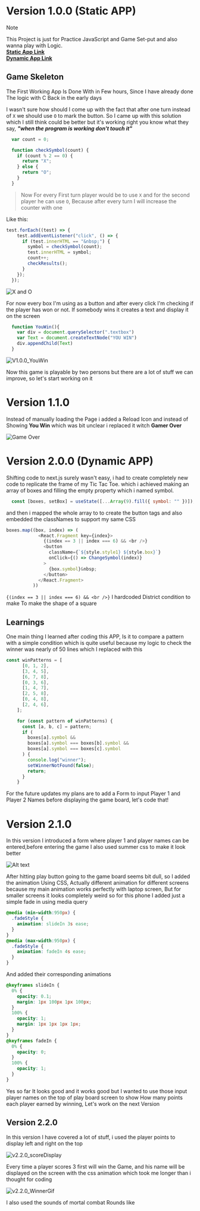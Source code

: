# Version 1.0.0 (Static APP)

>[!Note]
>This Project is just for Practice JavaScript and Game Set-put and also wanna play with Logic.<br>
>**[Static App Link](https://beautiful-lollipop-2f84ff.netlify.app/)**<br>
>**[Dynamic App Link](https://tic-tac-toe-one-lemon.vercel.app)**


## Game Skeleton 
The First Working App Is Done With in Few hours, Since I have already done The logic with C Back in the early days

I wasn't sure how should I come up with the fact that after one turn instead of `X` we should use `O` to mark the button. So I came up with this solution which I still think could be better but it's working right you know what they say, ***"when the program is working don't touch it"***

```js
  var count = 0;

  function checkSymbol(count) {
    if (count % 2 == 0) {
      return "X";
    } else {
      return "O";
    }
  }
```

>Now For every First turn player would be to use `X` and for the second player he can use `O`, Because after every turn I will increase the counter with one<br>

Like this:
```js
test.forEach((test) => {
    test.addEventListener("click", () => {
      if (test.innerHTML == "&nbsp;") {
        symbol = checkSymbol(count);
        test.innerHTML = symbol;
        count++;
        checkResults();
      }
    });
  });
```
![X and O](/static_App/images/V1.0.0_XandO.png)

For now every box I'm using as a button and after every click I'm checking if the player has won or not. 
If somebody wins it creates a text and display it on the screen
```js
  function YouWin(){
    var div = document.querySelector(".textbox")
    var Text = document.createTextNode("YOU WIN")
    div.appendChild(Text)
  }
```

![V1.0.0_YouWin](/static_App/images/V1.0.0_YouWin.png)

Now this game is playable by two persons but there are a lot of stuff we can improve, so let's start working on it


# Version 1.1.0

Instead of manually loading the Page i added a Reload Icon and instead of Showing **You Win** which was bit unclear i replaced it witch **Gamer Over**

![Game Over](/static_App/images/V1.1.0_GameOver.png)


# Version 2.0.0 (Dynamic APP)

Shifting code to next.js surely wasn't easy, i had to create completely new code to replicate the frame of my Tic Tac Toe.
which i achieved making an array of boxes and filling the empty property which i named symbol.

```js
  const [boxes, setBox] = useState([...Array(9).fill({ symbol: "" })]);
```

and then i mapped the whole array to to create the button tags and also embedded the classNames to support my same CSS

```js
boxes.map((box, index) => (
            <React.Fragment key={index}>
              {(index == 3 || index === 6) && <br />}
              <button
                className={`${style.style1} ${style.box}`}
                onClick={() => ChangeSymbol(index)}
              >
                {box.symbol}&nbsp;
              </button>
            </React.Fragment>
          ))
```

`{(index == 3 || index === 6) && <br />}` I hardcoded District condition to make To make the shape of a square<br>


## Learnings
One main thing I learned after coding this APP, Is it to compare a pattern with a simple condition which is quite useful because my logic to check the winner was nearly of 50 lines which I replaced with this 

```js
const winPatterns = [
      [0, 1, 2],
      [3, 4, 5],
      [6, 7, 8],
      [0, 3, 6],
      [1, 4, 7],
      [2, 5, 8],
      [0, 4, 8],
      [2, 4, 6],
    ];

    for (const pattern of winPatterns) {
      const [a, b, c] = pattern;
      if (
        boxes[a].symbol &&
        boxes[a].symbol === boxes[b].symbol &&
        boxes[a].symbol === boxes[c].symbol
      ) {
        console.log("winner");
        setWinnerNotFound(false);
        return;
      }
    }
```

For the future updates my plans are to add a Form to input Player 1 and Player 2 Names before displaying the game board, let's code that!

# Version 2.1.0

In this version I introduced a form where player 1 and player names can be entered,before entering the game I also used summer css to make it look better 

![Alt text](/dynamicapp/public//images/v.2.1.0_form.png)

After hitting play button going to the game board seems bit dull, so I added the animation Using CSS, Actually different animation for different screens because my main animation works perfectly with laptop screen, But for smaller screens it looks completely weird so for this phone I added just a simple fade in using media query

```css
@media (min-width:950px) {
  .fadeStyle {
    animation: slideIn 3s ease;
  }
}
@media (max-width:950px) {
  .fadeStyle {
    animation: fadeIn 4s ease;
  }
}
```

And added their corresponding animations
```css
@keyframes slideIn {
  0% {
    opacity: 0.1;
    margin: 1px 100px 1px 100px;
  }
  100% {
    opacity: 1;
    margin: 1px 1px 1px 1px;
  }
}
@keyframes fadeIn {
  0% {
    opacity: 0;
  }
  100% {
    opacity: 1;
  }
}
```
Yes so far It looks good and it works good but I wanted to use those input player names on the top of play board screen to show How many points each player earned by winning, Let's work on the next Version


## Version 2.2.0

In this version I have covered a lot of stuff, i used the player points to display left and right on the top

![v2.2.0_scoreDisplay](/dynamicapp/public/images/v2.2.0_scoreDisplay.png)

 Every time a player scores 3 first will win the Game, and his name will be displayed on the screen with the css animation which took me longer than i thought for coding

 ![v2.2.0_WinnerGif](/dynamicapp/public/gif/v2.2.0_WinnerGif.gif)


I also used the sounds of mortal combat Rounds like 
